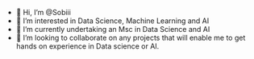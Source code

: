 - 👋 Hi, I’m @Sobiii
- 👀 I’m interested in Data Science, Machine Learning and AI
- 🌱 I’m currently undertaking an Msc in Data Science and AI
- 💞️ I’m looking to collaborate on any projects that will enable me to get hands on experience in Data science or AI.

<!---
Sobiii/Sobiii is a ✨ special ✨ repository because its `README.md` (this file) appears on your GitHub profile.
You can click the Preview link to take a look at your changes.
--->
